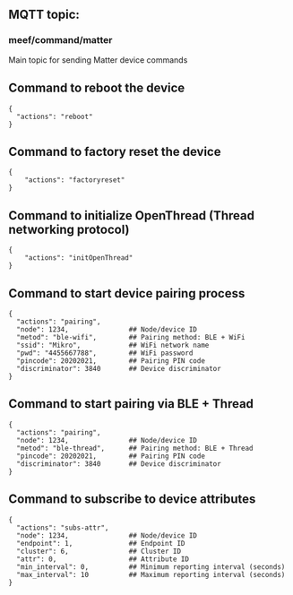 ## MQTT topic: 
### <preffix>meef/command/matter  
 Main topic for sending Matter device commands  

  ## Command to reboot the device  
```
{  
  "actions": "reboot"   
} 
```  

## Command to factory reset the device  
```
{  
    "actions": "factoryreset"  
}
```  

## Command to initialize OpenThread (Thread networking protocol)  
```
{  
    "actions": "initOpenThread"  
}
```  

## Command to start device pairing process  
```
{  
  "actions": "pairing",   
  "node": 1234,               ## Node/device ID  
  "metod": "ble-wifi",        ## Pairing method: BLE + WiFi  
  "ssid": "Mikro",            ## WiFi network name  
  "pwd": "4455667788",        ## WiFi password  
  "pincode": 20202021,        ## Pairing PIN code  
  "discriminator": 3840       ## Device discriminator  
}
```  

## Command to start pairing via BLE + Thread  
```
{  
  "actions": "pairing",   
  "node": 1234,               ## Node/device ID  
  "metod": "ble-thread",      ## Pairing method: BLE + Thread  
  "pincode": 20202021,        ## Pairing PIN code  
  "discriminator": 3840       ## Device discriminator  
}
```  

## Command to subscribe to device attributes  
```
{  
  "actions": "subs-attr",   
  "node": 1234,               ## Node/device ID  
  "endpoint": 1,              ## Endpoint ID  
  "cluster": 6,               ## Cluster ID  
  "attr": 0,                  ## Attribute ID  
  "min_interval": 0,          ## Minimum reporting interval (seconds)  
  "max_interval": 10          ## Maximum reporting interval (seconds)  
}
```  